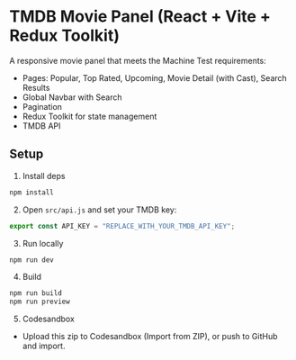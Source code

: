 # TMDB Movie Panel (React + Vite + Redux Toolkit)

A responsive movie panel that meets the Machine Test requirements:

- Pages: Popular, Top Rated, Upcoming, Movie Detail (with Cast), Search Results
- Global Navbar with Search
- Pagination
- Redux Toolkit for state management
- TMDB API

## Setup

1. Install deps
```bash
npm install
```

2. Open `src/api.js` and set your TMDB key:
```js
export const API_KEY = "REPLACE_WITH_YOUR_TMDB_API_KEY";
```

3. Run locally
```bash
npm run dev
```

4. Build
```bash
npm run build
npm run preview
```

5. Codesandbox
- Upload this zip to Codesandbox (Import from ZIP), or push to GitHub and import.